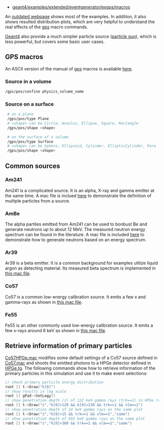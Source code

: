   
- [geant4/examples/extended/eventgenerator/exgps/macros]({{site.g4git}}/../examples/extended/eventgenerator/exgps/macros)

An [outdated webpage](http://hurel.hanyang.ac.kr/Geant4/Geant4_GPS/reat.space.qinetiq.com/gps/examples/examples.html) shows most of the examples. In addition, it also shows resulted distribution plots, which are very helpful to understand the real effects of the [gps][] macro commands.

[Geant4][] also provide a much simpler particle source ([particle gun]({{site.g4doc}}/Control/AllResources/Control/UIcommands/_gun_.html)), which is less powerful, but covers some basic user cases.

[Geant4]: http://geant4.cern.ch
[gps]:{{site.g4doc}}/GettingStarted/generalParticleSource.html
[primary particles]: {{site.g4doc}}/Fundamentals/eventGenerator.html

## GPS macros

An ASCII version of the manual of [gps][] macros is available [here]({{site.xyz}}/sources/gps.txt).

### Source in a volume

```sh
/gps/pos/confine physics_volume_name
```

### Source on a surface

```sh
 # on a plane
 /gps/pos/type Plane
 # <shape> can be Circle, Annulus, Ellipse, Square, Rectangle
 /gps/pos/shape <shape>
 
 # on the surface of a volume
 /gps/pos/type Surface
 # <shape> can be Sphere, Ellipsoid, Cylinder, EllipticCylinder, Para
 /gps/pos/shape <shape>
```

## Common sources

### Am241

Am241 is a complicated source. It is an alpha, X-ray and gamma emitter at the same time. A mac file is inclued [here]({{site.file}}/examples/sources/Am241.mac) to demonstrate the definition of multiple particles from a source.

### AmBe

The alpha partiles emitted from Am241 can be used to bonbust Be and generate neutrons up to about 12 MeV. The measured neutron energy spectrum can be found in the literature. A mac file is included [here]({{site.file}}/examples/sources/AmBe/AmBe.mac) to demonstrate how to generate neutrons based on an energy spectrum.

### Ar39

Ar39 is a beta emitter. It is a common background for examples ulitize liquid argon as detecting material. Its measured beta spectrum is implemented in [this mac file]({{site.file}}/examples/sources/Ar39.mac).

### Co57

Co57 is a common low-energy calibration source. It emits a few x and gamma-rays as shown in [this mac file]({{site.file}}/examples/sources/Co57.mac).

### Fe55

Fe55 is an other commonly used low-energy calibration source. It emits a few x-rays around 6 keV as shown in [this mac file]({{site.file}}/examples/sources/Fe55.mac).

## Retrieve information of primary particles

[Co57HPGe.mac]({{site.file}}/examples/sources/Co57HPGe.mac) modifies some default settings of a Co57 source defined in [Co57.mac]({{site.file}}/examples/sources/Co57.mac) and shoots the emitted photons to a HPGe detector defined in [HPGe.tg]({{site.file}}/examples/sources/HPGe.tg). The following commands show how to retrieve information of the primary particles in this simulation and use it to make event selections:

```cpp
// check primary particle energy distribution
root [] t->Draw("k[0]")
// show results in log scale
root [] gPad->SetLogy()
// show penetration depth (z) of 122 keV gamma rays (trk==1) in HPGe (vlm==1)
root [] t->Draw("z","k[0]>120 && k[0]<130 && trk==1 && vlm==1")
// show penetration depth of 14 keV gamma rays on the same plot
root [] t->Draw("z","k[0]<15 && trk==1 && vlm==1","same")
// show penetration depth of 692 keV gamma rays on the same plot
root [] t->Draw("z","k[0]>300 && trk==1 && vlm==1","same")
```

